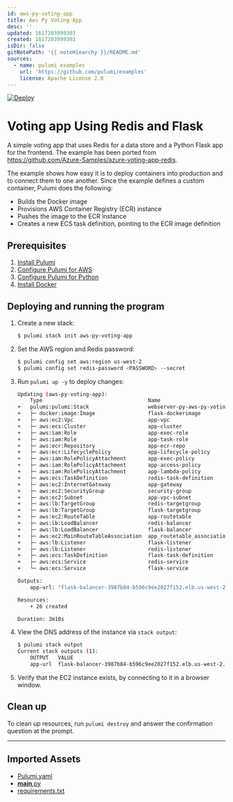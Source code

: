```yaml
---
id: aws-py-voting-app
title: Aws Py Voting App
desc: ''
updated: 1617203999303
created: 1617203999303
isDir: false
gitNotePath: '{{ noteHiearchy }}/README.md'
sources:
  - name: pulumi examples
    url: 'https://github.com/pulumi/examples'
    license: Apache License 2.0
---
```

[![Deploy](https://get.pulumi.com/new/button.svg)](https://app.pulumi.com/new)

# Voting app Using Redis and Flask

A simple voting app that uses Redis for a data store and a Python Flask app for the frontend. The example has been ported from <https://github.com/Azure-Samples/azure-voting-app-redis>.

The example shows how easy it is to deploy containers into production and to connect them to one another. Since the example defines a custom container, Pulumi does the following:

- Builds the Docker image
- Provisions AWS Container Registry (ECR) instance
- Pushes the image to the ECR instance
- Creates a new ECS task definition, pointing to the ECR image definition

## Prerequisites

1. [Install Pulumi](https://www.pulumi.com/docs/get-started/install/)
2. [Configure Pulumi for AWS](https://www.pulumi.com/docs/intro/cloud-providers/aws/setup/)
3. [Configure Pulumi for Python](https://www.pulumi.com/docs/intro/languages/python/)
4. [Install Docker](https://docs.docker.com/engine/installation/)

## Deploying and running the program

1. Create a new stack:

   ```bash
   $ pulumi stack init aws-py-voting-app
   ```

2. Set the AWS region and Redis password:

   ```bash
   $ pulumi config set aws:region us-west-2
   $ pulumi config set redis-password <PASSWORD> --secret
   ```

3. Run `pulumi up -y` to deploy changes:

   ```bash
   Updating (aws-py-voting-app):
       Type                                  Name                            Status      Info
   +   pulumi:pulumi:Stack                   webserver-py-aws-py-voting-app  created     
   +   ├─ docker:image:Image                 flask-dockerimage               created     
   +   ├─ aws:ec2:Vpc                        app-vpc                         created     
   +   ├─ aws:ecs:Cluster                    app-cluster                     created     
   +   ├─ aws:iam:Role                       app-exec-role                   created     
   +   ├─ aws:iam:Role                       app-task-role                   created     
   +   ├─ aws:ecr:Repository                 app-ecr-repo                    created     
   +   ├─ aws:ecr:LifecyclePolicy            app-lifecycle-policy            created     
   +   ├─ aws:iam:RolePolicyAttachment       app-exec-policy                 created     
   +   ├─ aws:iam:RolePolicyAttachment       app-access-policy               created     
   +   ├─ aws:iam:RolePolicyAttachment       app-lambda-policy               created     
   +   ├─ aws:ecs:TaskDefinition             redis-task-definition           created     
   +   ├─ aws:ec2:InternetGateway            app-gateway                     created     
   +   ├─ aws:ec2:SecurityGroup              security-group                  created     
   +   ├─ aws:ec2:Subnet                     app-vpc-subnet                  created     
   +   ├─ aws:lb:TargetGroup                 redis-targetgroup               created     
   +   ├─ aws:lb:TargetGroup                 flask-targetgroup               created     
   +   ├─ aws:ec2:RouteTable                 app-routetable                  created     
   +   ├─ aws:lb:LoadBalancer                redis-balancer                  created     
   +   ├─ aws:lb:LoadBalancer                flask-balancer                  created     
   +   ├─ aws:ec2:MainRouteTableAssociation  app_routetable_association      created     
   +   ├─ aws:lb:Listener                    flask-listener                  created     
   +   ├─ aws:lb:Listener                    redis-listener                  created     
   +   ├─ aws:ecs:TaskDefinition             flask-task-definition           created     
   +   ├─ aws:ecs:Service                    redis-service                   created     
   +   └─ aws:ecs:Service                    flask-service                   created     

   Outputs:
       app-url: "flask-balancer-3987b84-b596c9ee2027f152.elb.us-west-2.amazonaws.com"

   Resources:
       + 26 created

   Duration: 3m10s
   ```

4. View the DNS address of the instance via `stack output`:

   ```bash
   $ pulumi stack output
   Current stack outputs (1):
       OUTPUT   VALUE
       app-url  flask-balancer-3987b84-b596c9ee2027f152.elb.us-west-2.amazonaws.com

   ```

5. Verify that the EC2 instance exists, by connecting to it in a browser window.

## Clean up

To clean up resources, run `pulumi destroy` and answer the confirmation question at the prompt.

* * *

## Imported Assets

- [Pulumi.yaml](/assets/pulumi.yaml)
- [**main**.py](/assets/__main__.py)
- [requirements.txt](/assets/requirements.txt)

